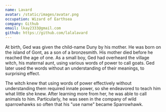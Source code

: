 ```yaml
---
name: Lavard
avatar: /static/images/avatar.png
occupation: Wizard of Earthsea
company: Github
email: lkay2333@gmail.com
github: https://github.com/lalalavard
---
```


At birth, Ged was given the child-name Duny by his mother. He was born on the island of Gont, as a son of a bronzesmith. His mother died before he reached the age of one. As a small boy, Ged had overheard the village witch, his maternal aunt, using various words of power to call goats. Ged later used the words without an understanding of their meanings, to surprising effect.

The witch knew that using words of power effectively without understanding them required innate power, so she endeavored to teach him what little she knew. After learning more from her, he was able to call animals to him. Particularly, he was seen in the company of wild sparrowhawks so often that his "use name" became Sparrowhawk.
